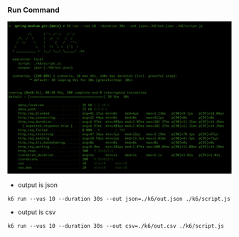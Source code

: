 ### Run Command

![1.png](img%2F1.png)

* output is json

```
k6 run --vus 10 --duration 30s --out json=./k6/out.json ./k6/script.js
```

* output is csv

```
k6 run --vus 10 --duration 30s --out csv=./k6/out.csv ./k6/script.js
```

